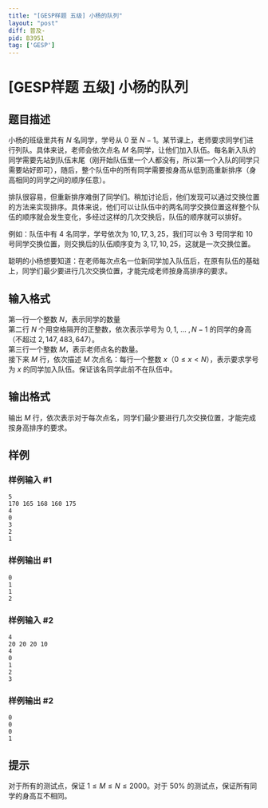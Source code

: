 ```yaml
---
title: "[GESP样题 五级] 小杨的队列"
layout: "post"
diff: 普及-
pid: B3951
tag: ['GESP']
---
```

# [GESP样题 五级] 小杨的队列
## 题目描述

小杨的班级里共有 $N$ 名同学，学号从 $0$ 至 $N-1$。某节课上，老师要求同学们进行列队。具体来说，老师会依次点名 $M$ 名同学，让他们加入队伍。每名新入队的同学需要先站到队伍末尾（刚开始队伍里一个人都没有，所以第一个入队的同学只需要站好即可），随后，整个队伍中的所有同学需要按身高从低到高重新排序（身高相同的同学之间的顺序任意）。

排队很容易，但重新排序难倒了同学们。稍加讨论后，他们发现可以通过交换位置的方法来实现排序。具体来说，他们可以让队伍中的两名同学交换位置这样整个队伍的顺序就会发生变化，多经过这样的几次交换后，队伍的顺序就可以排好。

例如：队伍中有 $4$ 名同学，学号依次为 $10,17,3,25$，我们可以令 $3$ 号同学和 $10$ 号同学交换位置，则交换后的队伍顺序变为 $3,17,10,25$，这就是一次交换位置。

聪明的小杨想要知道：在老师每次点名一位新同学加入队伍后，在原有队伍的基础上，同学们最少要进行几次交换位置，才能完成老师按身高排序的要求。

## 输入格式

第一行一个整数 $N$，表示同学的数量  
第二行 $N$ 个用空格隔开的正整数，依次表示学号为 $0,1,$ … $,N-1$ 的同学的身高（不超过 $2,147,483,647$）。  
第三行一个整数 $M$，表示老师点名的数量。  
接下来 $M$ 行，依次描述 $M$ 次点名：每行一个整数 $x$（$0 \le x<N$），表示要求学号为 $x$ 的同学加入队伍。保证该名同学此前不在队伍中。
## 输出格式


输出 $M$ 行，依次表示对于每次点名，同学们最少要进行几次交换位置，才能完成按身高排序的要求。
## 样例

### 样例输入 #1
```
5
170 165 168 160 175
4
0
3
2
1
```
### 样例输出 #1
```
0
1
1
2
```
### 样例输入 #2
```
4
20 20 20 10
4
0
1
2
3
```
### 样例输出 #2
```
0
0
0
1
```
## 提示


对于所有的测试点，保证 $1 \le M \le N \le 2000$。对于 $50\%$ 的测试点，保证所有同学的身高互不相同。
